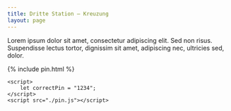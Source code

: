 ```yaml
---
title: Dritte Station – Kreuzung
layout: page
---
```


Lorem ipsum dolor sit amet, consectetur adipiscing elit. Sed non risus. Suspendisse lectus tortor, dignissim sit amet, adipiscing nec, ultricies sed, dolor.

{% include pin.html %}

<html>
    <div id="coordinates" class="text-center" style="display:none">
        <h3>
            <a href="{% include turm_map_link.html %}">Nächste Station</a>
        </h3>
        {% include turm_map.html %}
    </div>

    <script>
        let correctPin = "1234";
    </script>
    <script src="./pin.js"></script>

</html>
